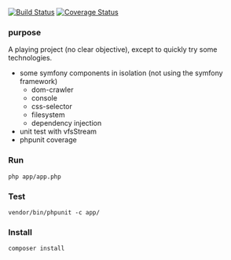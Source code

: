 [![Build Status](https://travis-ci.org/nachinius/aCrawler.svg?branch=master)](https://travis-ci.org/nachinius/aCrawler)
[![Coverage Status](https://coveralls.io/repos/nachinius/aCrawler/badge.png)](https://coveralls.io/r/nachinius/aCrawler)

### purpose
A playing project (no clear objective), except to quickly try some technologies.

- some symfony components in isolation (not using the symfony framework)
    - dom-crawler
    - console
    - css-selector
    - filesystem
    - dependency injection
- unit test with vfsStream
- phpunit coverage

### Run 

    php app/app.php

### Test

    vendor/bin/phpunit -c app/


### Install

    composer install
    
